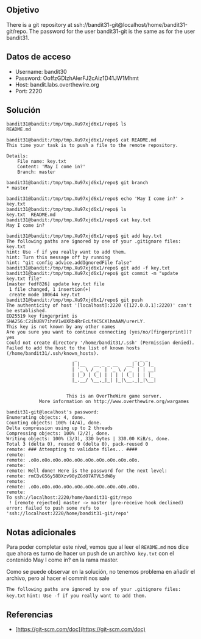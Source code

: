 ## Objetivo

There is a git repository at ssh://bandit31-git@localhost/home/bandit31-git/repo. The password for the user bandit31-git is the same as for the user bandit31.

## Datos de acceso

-   Username: bandit30
-   Password: OoffzGDlzhAlerFJ2cAiz1D41JW1Mhmt
-   Host: bandit.labs.overthewire.org
-   Port: 2220

## Solución

```bash()
bandit31@bandit:/tmp/tmp.Xu97xjd6x1/repo$ ls
README.md

bandit31@bandit:/tmp/tmp.Xu97xjd6x1/repo$ cat README.md 
This time your task is to push a file to the remote repository.

Details:
    File name: key.txt
    Content: 'May I come in?'
    Branch: master

bandit31@bandit:/tmp/tmp.Xu97xjd6x1/repo$ git branch
* master

bandit31@bandit:/tmp/tmp.Xu97xjd6x1/repo$ echo 'May I come in?' > key.txt
bandit31@bandit:/tmp/tmp.Xu97xjd6x1/repo$ ls
key.txt  README.md
bandit31@bandit:/tmp/tmp.Xu97xjd6x1/repo$ cat key.txt 
May I come in?

bandit31@bandit:/tmp/tmp.Xu97xjd6x1/repo$ git add key.txt
The following paths are ignored by one of your .gitignore files:
key.txt
hint: Use -f if you really want to add them.
hint: Turn this message off by running
hint: "git config advice.addIgnoredFile false"
bandit31@bandit:/tmp/tmp.Xu97xjd6x1/repo$ git add -f key.txt
bandit31@bandit:/tmp/tmp.Xu97xjd6x1/repo$ git commit -m "update key.txt file"
[master fedf826] update key.txt file
 1 file changed, 1 insertion(+)
 create mode 100644 key.txt
bandit31@bandit:/tmp/tmp.Xu97xjd6x1/repo$ git push
The authenticity of host '[localhost]:2220 ([127.0.0.1]:2220)' can't be established.
ED25519 key fingerprint is SHA256:C2ihUBV7ihnV1wUXRb4RrEcLfXC5CXlhmAAM/urerLY.
This key is not known by any other names
Are you sure you want to continue connecting (yes/no/[fingerprint])? yes
Could not create directory '/home/bandit31/.ssh' (Permission denied).
Failed to add the host to the list of known hosts (/home/bandit31/.ssh/known_hosts).
                         _                     _ _ _   
                        | |__   __ _ _ __   __| (_) |_ 
                        | '_ \ / _` | '_ \ / _` | | __|
                        | |_) | (_| | | | | (_| | | |_ 
                        |_.__/ \__,_|_| |_|\__,_|_|\__|
                                                       

                      This is an OverTheWire game server. 
            More information on http://www.overthewire.org/wargames

bandit31-git@localhost's password: 
Enumerating objects: 4, done.
Counting objects: 100% (4/4), done.
Delta compression using up to 2 threads
Compressing objects: 100% (2/2), done.
Writing objects: 100% (3/3), 330 bytes | 330.00 KiB/s, done.
Total 3 (delta 0), reused 0 (delta 0), pack-reused 0
remote: ### Attempting to validate files... ####
remote: 
remote: .oOo.oOo.oOo.oOo.oOo.oOo.oOo.oOo.oOo.oOo.
remote: 
remote: Well done! Here is the password for the next level:
remote: rmCBvG56y58BXzv98yZGdO7ATVL5dW8y 
remote: 
remote: .oOo.oOo.oOo.oOo.oOo.oOo.oOo.oOo.oOo.oOo.
remote: 
To ssh://localhost:2220/home/bandit31-git/repo
 ! [remote rejected] master -> master (pre-receive hook declined)
error: failed to push some refs to 'ssh://localhost:2220/home/bandit31-git/repo'

```

## Notas adicionales

Para poder completar este nivel, vemos que al leer el `README.md` nos dice que ahora es turno de hacer un push de un archivo  `key.txt` con el contenido May I come in? en la rama master.

Como se puede observar en la solución, no tenemos problema en añadir el archivo, pero al hacer el commit nos sale

`The following paths are ignored by one of your .gitignore files: key.txt` `hint: Use -f if you really want to add them.`

## Referencias

-   [https://git-scm.com/doc](https://git-scm.com/doc)